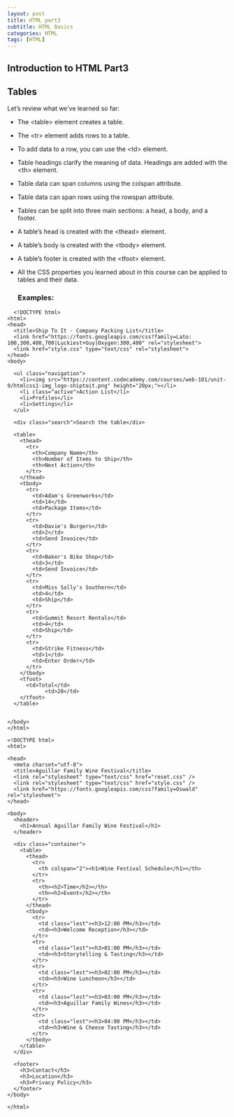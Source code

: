 ```yaml
---
layout: post
title: HTML part3
subtitle: HTML Basics
categories: HTML
tags: [HTML]
---
```


## Introduction to HTML Part3

## Tables

Let’s review what we’ve learned so far:

* The \<table> element creates a table.
* The \<tr> element adds rows to a table.
* To add data to a row, you can use the \<td> element.
* Table headings clarify the meaning of data. Headings are added with the \<th> element.
* Table data can span columns using the colspan attribute.
* Table data can span rows using the rowspan attribute.
* Tables can be split into three main sections: a head, a body, and a footer.
* A table’s head is created with the \<thead> element.
* A table’s body is created with the \<tbody> element.
* A table’s footer is created with the \<tfoot> element.
* All the CSS properties you learned about in this course can be applied to tables and their data.
  
  ### Examples:
~~~
  <!DOCTYPE html>
<html>
<head>
  <title>Ship To It - Company Packing List</title>
  <link href="https://fonts.googleapis.com/css?family=Lato: 100,300,400,700|Luckiest+Guy|Oxygen:300,400" rel="stylesheet">
  <link href="style.css" type="text/css" rel="stylesheet">
</head>
<body>

  <ul class="navigation">
    <li><img src="https://content.codecademy.com/courses/web-101/unit-9/htmlcss1-img_logo-shiptoit.png" height="20px;"></li>
    <li class="active">Action List</li>
    <li>Profiles</li>
    <li>Settings</li>
  </ul>

  <div class="search">Search the table</div>
  
  <table>
    <thead>
      <tr>
        <th>Company Name</th>
        <th>Number of Items to Ship</th>
        <th>Next Action</th>
      </tr>
    </thead>
    <tbody>
      <tr>
        <td>Adam's Greenworks</td>
        <td>14</td>
        <td>Package Items</td>
      </tr>
      <tr>
        <td>Davie's Burgers</td>
        <td>2</td>
        <td>Send Invoice</td>
      </tr>
      <tr>
        <td>Baker's Bike Shop</td>
        <td>3</td>
        <td>Send Invoice</td>
      </tr>
      <tr>
        <td>Miss Sally's Southern</td>
        <td>4</td>
        <td>Ship</td>
      </tr>
      <tr>
        <td>Summit Resort Rentals</td>
        <td>4</td>
        <td>Ship</td>
      </tr>
      <tr>
        <td>Strike Fitness</td>
        <td>1</td>
        <td>Enter Order</td>
      </tr>
    </tbody>
    <tfoot>
      <td>Total</td>
			<td>28</td>
    </tfoot>
  </table>


</body>
</html>
~~~
```
<!DOCTYPE html>
<html>

<head>
  <meta charset="utf-8">
  <title>Aguillar Family Wine Festival</title>
  <link rel="stylesheet" type="text/css" href="reset.css" />
  <link rel="stylesheet" type="text/css" href="style.css" />
  <link href="https://fonts.googleapis.com/css?family=Oswald" rel="stylesheet">
</head>

<body>
  <header>
    <h1>Annual Aguillar Family Wine Festival</h1>
  </header>
  
  <div class="container">
    <table>
      <thead>
        <tr>
          <th colspan="2"><h1>Wine Festival Schedule</h1></th>
        </tr>
        <tr>
          <th><h2>Time</h2></th>
          <th><h2>Event</h2></th>
        </tr>
      </thead>
      <tbody>
        <tr>
          <td class="lest"><h3>12:00 PM</h3></td>
          <td><h3>Welcome Reception</h3></td>
        </tr>
        <tr>
          <td class="lest"><h3>01:00 PM</h3></td>
          <td><h3>Storytelling & Tasting</h3></td>
        </tr>
        <tr>
          <td class="lest"><h3>02:00 PM</h3></td>
          <td><h3>Wine Luncheon</h3></td>
        </tr>
        <tr>
          <td class="lest"><h3>03:00 PM</h3></td>
          <td><h3>Aguillar Family Wines</h3></td>
        </tr>
        <tr>
          <td class="lest"><h3>04:00 PM</h3></td>
          <td><h3>Wine & Cheese Tasting</h3></td>
        </tr>
      </tbody>
    </table>
  </div>
  
  <footer>
    <h3>Contact</h3>
    <h3>Location</h3>
    <h3>Privacy Policy</h3>
  </footer>
</body>

</html>
```
